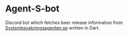 # Agent-S-bot
Discord bot which fetches beer release information from [Systembevakningsagenten.se](https://systembevakningsagenten.se/) written in Dart.
